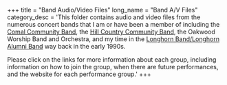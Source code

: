 +++
title = "Band Audio/Video Files"
long_name = "Band A/V Files"
category_desc = 'This folder contains audio and video files from the numerous concert bands that I am or have been a member of including the <a href="/tags/comal-community-band/">Comal Community Band</a>, the <a href="/tags/hill-country-community-band">Hill Country Community Band</a>, the Oakwood Worship Band and Orchestra, and my time in the <a href="/tags/longhorn-band/">Longhorn Band/Longhorn Alumni Band</a> way back in the early 1990s.


Please click on the links for more information about each group, including information on how to join the group, when there are future performances, and the website for each performance group.'
+++
